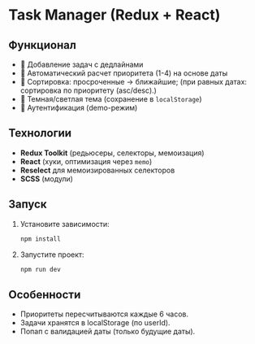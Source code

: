 # Task Manager (Redux + React)

## **Функционал**
- 📝 Добавление задач с дедлайнами
- 🚦 Автоматический расчет приоритета (1-4) на основе даты
- 🔄 Сортировка: просроченные → ближайшие;
(при равных датах: сортировка по приоритету (asc/desc).)
- 🌙 Темная/светлая тема (сохранение в `localStorage`)
- 🔐 Аутентификация (demo-режим)

## **Технологии**
- **Redux Toolkit** (редьюсеры, селекторы, мемоизация)
- **React** (хуки, оптимизация через `memo`)
- **Reselect** для мемоизированных селекторов
- **SCSS** (модули)

## **Запуск**
1. Установите зависимости:
   ```bash
   npm install
2. Запустите проект:
    ```bash
   npm run dev

## **Особенности**
- Приоритеты пересчитываются каждые 6 часов.
- Задачи хранятся в localStorage (по userId).
- Попап с валидацией даты (только будущие даты).
